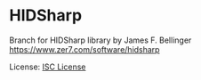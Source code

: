 # HIDSharp
Branch for HIDSharp library by James F. Bellinger https://www.zer7.com/software/hidsharp

License: [ISC License](License.txt)